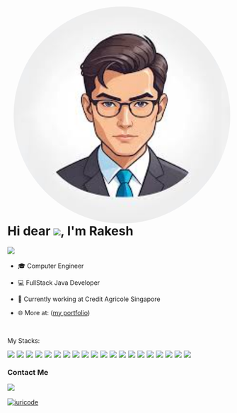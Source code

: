 <img align="right" height="490em" style="border-radius: 70% !important;" src="https://github.com/RakeshYedlapalli/RakeshYedlapalli/blob/53c299ee955dd749933435534d0a6767aebecbde/images.jpeg"/>

<h1 align="left">
  Hi dear <img src="https://raw.githubusercontent.com/kaueMarques/kaueMarques/master/hi.gif" width="30px"/>, I'm Rakesh
</h1>

<p align="left">
  <img src="https://komarev.com/ghpvc/?username=BeatrizNeaime&color=05122A" alt"Profile Views" /> 
</p>

- 🎓 Computer Engineer

- 💻 FullStack Java Developer

- 🚀 Currently working at Credit Agricole Singapore

- 🌐 More at: ([my portfolio](https://rakeshyedlapalli.github.io/portfolio/))

<br>

<p>
  My Stacks:
</p>

<div style="display: flex; gap: 5px">
  <img src="https://img.shields.io/badge/Java-05122A?logo=java"/>
  <img src="https://img.shields.io/badge/Angular-05122A?logo=Angular"/>
  <img src="https://img.shields.io/badge/React-05122A?logo=React"/>
<img src="https://img.shields.io/badge/JavaScript-05122A?logo=javascript"/>
<img src="https://img.shields.io/badge/HTML5-05122A?logo=html5"/>
<img src="https://img.shields.io/badge/CSS3-05122A?logo=css3"/>
<img src="https://img.shields.io/badge/SpringBoot-05122A?logo=springboot"/>
  <img src="https://img.shields.io/badge/MicroServices-05122A?logo=Microservices"/>
  <img src="https://img.shields.io/badge/Hibernate-05122A?logo=Hibernate"/>
  <img src="https://img.shields.io/badge/Kafka-05122A?logo=kafka"/>
  <img src="https://img.shields.io/badge/Azure-05122A?logo=Azure"/>
  <img src="https://img.shields.io/badge/Docker-05122A?logo=Docker"/>
  <img src="https://img.shields.io/badge/Kubernetes-05122A?logo=kubernetes"/>
  <img src="https://img.shields.io/badge/Jenkins-05122A?logo=Jenkins"/>
  <img src="https://img.shields.io/badge/ArgoCD-05122A?logo=ArgoCD"/>
<img src="https://img.shields.io/badge/NodeJS-05122A?logo=nodedotjs"/>
<img src="https://img.shields.io/badge/Postgres-05122A?logo=postgres"/>
<img src="https://img.shields.io/badge/MongoDB-05122A?logo=mongodb"/>
<img src="https://img.shields.io/badge/Maven-05122A?logo=maven"/>
<img src="https://img.shields.io/badge/Gradle-05122A?logo=gradle"/>
</div>

<h3>
  Contact Me
</h3>

<a href="https://www.linkedin.com/in/rakeshyedlapalli/" target="_blank">
  <img src="https://img.shields.io/badge/Rakesh Yedlapall-05122A?logo=linkedin"/>
</a>

[![iuricode](https://github-readme-stats.vercel.app/api/top-langs/?username=RakeshYedlapalli&hide=html&layout=compact&theme=dracula)](https://github.com/anuraghazra/github-readme-stats)
